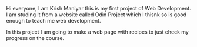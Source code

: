 Hi everyone, I am Krish Maniyar this is my first project of Web Development.
I am studing it from a website called Odin Project which I thisnk so is good enough to teach me web development.

In this project I am going to make a web page with recipes to just check my progress on the course.